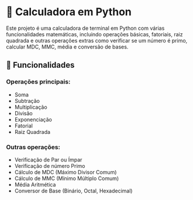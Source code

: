 # 🧮 Calculadora em Python

Este projeto é uma calculadora de terminal em Python com várias funcionalidades matemáticas, incluindo operações básicas, fatoriais, raiz quadrada e outras operações extras como verificar se um número é primo, calcular MDC, MMC, média e conversão de bases.

## 🚀 Funcionalidades

### Operações principais:
- Soma
- Subtração
- Multiplicação
- Divisão
- Exponenciação
- Fatorial
- Raiz Quadrada

### Outras operações:
- Verificação de Par ou Ímpar
- Verificação de número Primo
- Cálculo de MDC (Máximo Divisor Comum)
- Cálculo de MMC (Mínimo Múltiplo Comum)
- Média Aritmética
- Conversor de Base (Binário, Octal, Hexadecimal)
